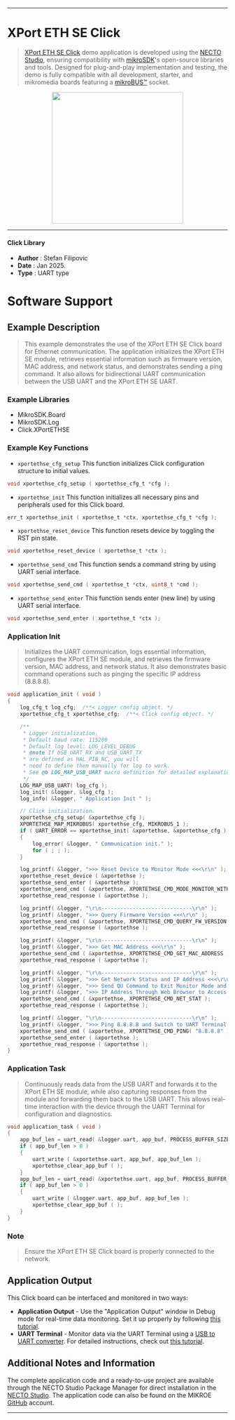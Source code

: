 
---
# XPort ETH SE Click

> [XPort ETH SE Click](https://www.mikroe.com/?pid_product=MIKROE-6539) demo application is developed using
the [NECTO Studio](https://www.mikroe.com/necto), ensuring compatibility with [mikroSDK](https://www.mikroe.com/mikrosdk)'s
open-source libraries and tools. Designed for plug-and-play implementation and testing, the demo is fully compatible with
all development, starter, and mikromedia boards featuring a [mikroBUS&trade;](https://www.mikroe.com/mikrobus) socket.

<p align="center">
  <img src="https://www.mikroe.com/?pid_product=MIKROE-6539&image=1" height=300px>
</p>

---

#### Click Library

- **Author**        : Stefan Filipovic
- **Date**          : Jan 2025.
- **Type**          : UART type

# Software Support

## Example Description

> This example demonstrates the use of the XPort ETH SE Click board for Ethernet communication. 
The application initializes the XPort ETH SE module, retrieves essential information such as 
firmware version, MAC address, and network status, and demonstrates sending a ping command. 
It also allows for bidirectional UART communication between the USB UART and the XPort ETH SE UART.

### Example Libraries

- MikroSDK.Board
- MikroSDK.Log
- Click.XPortETHSE

### Example Key Functions

- `xportethse_cfg_setup` This function initializes Click configuration structure to initial values.
```c
void xportethse_cfg_setup ( xportethse_cfg_t *cfg );
```

- `xportethse_init` This function initializes all necessary pins and peripherals used for this Click board.
```c
err_t xportethse_init ( xportethse_t *ctx, xportethse_cfg_t *cfg );
```

- `xportethse_reset_device` This function resets device by toggling the RST pin state.
```c
void xportethse_reset_device ( xportethse_t *ctx );
```

- `xportethse_send_cmd` This function sends a command string by using UART serial interface.
```c
void xportethse_send_cmd ( xportethse_t *ctx, uint8_t *cmd );
```

- `xportethse_send_enter` This function sends enter (new line) by using UART serial interface.
```c
void xportethse_send_enter ( xportethse_t *ctx );
```

### Application Init

> Initializes the UART communication, logs essential information, configures the XPort ETH SE module, 
and retrieves the firmware version, MAC address, and network status. It also demonstrates basic 
command operations such as pinging the specific IP address (8.8.8.8).

```c
void application_init ( void )
{
    log_cfg_t log_cfg;  /**< Logger config object. */
    xportethse_cfg_t xportethse_cfg;  /**< Click config object. */

    /** 
     * Logger initialization.
     * Default baud rate: 115200
     * Default log level: LOG_LEVEL_DEBUG
     * @note If USB_UART_RX and USB_UART_TX 
     * are defined as HAL_PIN_NC, you will 
     * need to define them manually for log to work. 
     * See @b LOG_MAP_USB_UART macro definition for detailed explanation.
     */
    LOG_MAP_USB_UART( log_cfg );
    log_init( &logger, &log_cfg );
    log_info( &logger, " Application Init " );

    // Click initialization.
    xportethse_cfg_setup( &xportethse_cfg );
    XPORTETHSE_MAP_MIKROBUS( xportethse_cfg, MIKROBUS_1 );
    if ( UART_ERROR == xportethse_init( &xportethse, &xportethse_cfg ) ) 
    {
        log_error( &logger, " Communication init." );
        for ( ; ; );
    }

    log_printf( &logger, ">>> Reset Device to Monitor Mode <<<\r\n" );
    xportethse_reset_device ( &xportethse );
    xportethse_send_enter ( &xportethse );
    xportethse_send_cmd ( &xportethse, XPORTETHSE_CMD_MODE_MONITOR_WITH_NET );
    xportethse_read_response ( &xportethse );

    log_printf( &logger, "\r\n-----------------------------\r\n" );
    log_printf( &logger, ">>> Query Firmware Version <<<\r\n" );
    xportethse_send_cmd ( &xportethse, XPORTETHSE_CMD_QUERY_FW_VERSION );
    xportethse_read_response ( &xportethse );

    log_printf( &logger, "\r\n-----------------------------\r\n" );
    log_printf( &logger, ">>> Get MAC Address <<<\r\n" );
    xportethse_send_cmd ( &xportethse, XPORTETHSE_CMD_GET_MAC_ADDRESS );
    xportethse_read_response ( &xportethse );

    log_printf( &logger, "\r\n-----------------------------\r\n" );
    log_printf( &logger, ">>> Get Network Status and IP Address <<<\r\n" );
    log_printf( &logger, ">>> Send QU Command to Exit Monitor Mode and Connect to Listed <<<\r\n" );
    log_printf( &logger, ">>> IP Address Through Web Browser to Access Web Interface <<<\r\n" );
    xportethse_send_cmd ( &xportethse, XPORTETHSE_CMD_NET_STAT );
    xportethse_read_response ( &xportethse );

    log_printf( &logger, "\r\n-----------------------------\r\n" );
    log_printf( &logger, ">>> Ping 8.8.8.8 and Switch to UART Terminal Commands Input <<<\r\n" );
    xportethse_send_cmd ( &xportethse, XPORTETHSE_CMD_PING( "8.8.8.8" ) );
    xportethse_send_enter ( &xportethse );
    xportethse_read_response ( &xportethse );
}
```

### Application Task

> Continuously reads data from the USB UART and forwards it to the XPort ETH SE module, 
while also capturing responses from the module and forwarding them back to the USB UART.
This allows real-time interaction with the device through the UART Terminal for
configuration and diagnostics.

```c
void application_task ( void )
{
    app_buf_len = uart_read( &logger.uart, app_buf, PROCESS_BUFFER_SIZE );
    if ( app_buf_len > 0 ) 
    {
        uart_write ( &xportethse.uart, app_buf, app_buf_len );
        xportethse_clear_app_buf ( );
    }
    app_buf_len = uart_read( &xportethse.uart, app_buf, PROCESS_BUFFER_SIZE );
    if ( app_buf_len > 0 ) 
    {
        uart_write ( &logger.uart, app_buf, app_buf_len );
        xportethse_clear_app_buf ( );
    }
}
```

### Note

> Ensure the XPort ETH SE Click board is properly connected to the network.

## Application Output

This Click board can be interfaced and monitored in two ways:
- **Application Output** - Use the "Application Output" window in Debug mode for real-time data monitoring.
Set it up properly by following [this tutorial](https://www.youtube.com/watch?v=ta5yyk1Woy4).
- **UART Terminal** - Monitor data via the UART Terminal using
a [USB to UART converter](https://www.mikroe.com/click/interface/usb?interface*=uart,uart). For detailed instructions,
check out [this tutorial](https://help.mikroe.com/necto/v2/Getting%20Started/Tools/UARTTerminalTool).

## Additional Notes and Information

The complete application code and a ready-to-use project are available through the NECTO Studio Package Manager for 
direct installation in the [NECTO Studio](https://www.mikroe.com/necto). The application code can also be found on
the MIKROE [GitHub](https://github.com/MikroElektronika/mikrosdk_click_v2) account.

---
